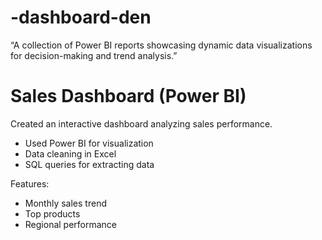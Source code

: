 # -dashboard-den
“A collection of Power BI reports showcasing dynamic data visualizations for decision-making and trend analysis.”
# Sales Dashboard (Power BI)
Created an interactive dashboard analyzing sales performance.
- Used Power BI for visualization
- Data cleaning in Excel
- SQL queries for extracting data

 Features:
- Monthly sales trend
- Top products
- Regional performance
